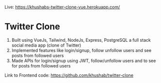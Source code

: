 Live: https://khushabs-twitter-clone-vue.herokuapp.com/
<h1>Twitter Clone</h1>

1. Built using VueJs, Tailwind, NodeJs, Express, PostgreSQL a full stack social media app (clone of Twitter)
2. Implemented features like login/signup, follow unfollow users and see posts from followed users
3. Made APIs for login/signup using JWT, follow/unfollow users and to see for posts from followed users

Link to Frontend code: https://github.com/khushab/twitter-clone
